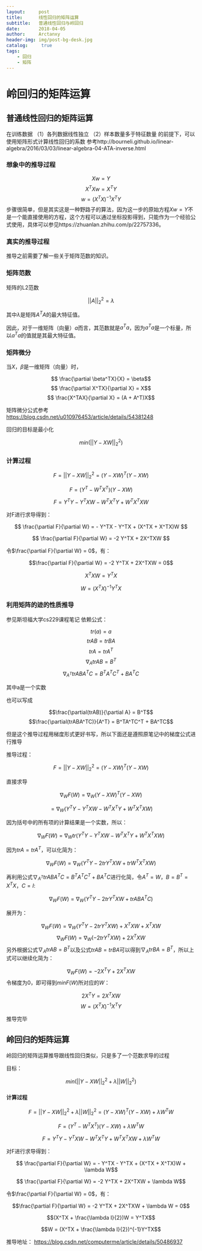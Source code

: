 ```yaml
---
layout:     post
title:      线性回归的矩阵运算
subtitle:   普通线性回归与岭回归
date:       2018-04-05
author:     Arctanxy
header-img: img/post-bg-desk.jpg
catalog: 	 true
tags:
    - 回归
    - 矩阵
---
```




# 岭回归的矩阵运算


## 普通线性回归的矩阵运算


在训练数据
（1）各列数据线性独立
（2）样本数量多于特征数量
的前提下，可以使用矩阵形式计算线性回归的系数
参考http://bourneli.github.io/linear-algebra/2016/03/03/linear-algebra-04-ATA-inverse.html

### 想象中的推导过程

$$ Xw = Y $$
$$ X^TXw = X^TY$$
$$ w = (X^TX)^{-1}X^TY$$
	步骤很简单，但是其实这是一种野路子的算法，因为这一步的原始方程$Xw = Y$不是一个能直接使用的方程，这个方程可以通过坐标投影得到，只能作为一个经验公式使用，具体可以参见https://zhuanlan.zhihu.com/p/22757336。

### 真实的推导过程

推导之前需要了解一些关于矩阵范数的知识。

### 矩阵范数

矩阵的L2范数

$$||A||^2_2 = \lambda$$

其中$\lambda$是矩阵$A^TA$的最大特征值。

因此，对于一维矩阵（向量）$a$而言，其范数就是$a^Ta$，因为$a^Ta$是一个标量，所以$a^Ta$的值就是其最大特征值。

### 矩阵微分

当$X$，$\beta$是一维矩阵（向量）时，

$$ \frac{\partial \beta^TX}{X} = \beta$$
$$ \frac{\partial X^TX}{\partial X} = X$$
$$ \frac{X^TAX}{\partial X} = (A + A^T)X$$

矩阵微分公式参考 https://blog.csdn.net/u010976453/article/details/54381248

回归的目标是最小化

$$min(||Y-XW||^2_2)$$

### 计算过程


$$ F = ||Y-XW||^2_2 = (Y-XW)^T(Y-XW)$$

$$ F = (Y^T - W^TX^T)(Y-XW)$$

$$ F = Y^TY - Y^TXW - W^TX^TY + W^TX^TXW$$

对F进行求导得到：

$$ \frac{\partial F}{\partial W} = - Y^TX - Y^TX + (X^TX + X^TX)W $$

$$ \frac{\partial F}{\partial W} = -2 Y^TX + 2X^TXW $$

令$\frac{\partial F}{\partial W} = 0$，有：

$$\frac{\partial F}{\partial W} = -2 Y^TX + 2X^TXW = 0$$

$$X^TXW = Y^TX$$

$$W = (X^TX)^{-1} Y^TX$$

### 利用矩阵的迹的性质推导
参见斯坦福大学cs229课程笔记
依赖公式：

$$ tr(a) = a$$
$$ trAB = trBA$$
$$ trA = trA^T$$
$$ \nabla_AtrAB = B^T$$
$$ \nabla_{A^T} trABA^TC = B^TA^TC^T + BA^TC$$

其中a是一个实数

也可以写成

$$\frac{\partial(trAB)}{\partial A} = B^T$$
$$\frac{\partial(trABA^TC)}{A^T} = B^TA^TC^T + BA^TC$$

但是这个推导过程用梯度形式更好书写，所以下面还是遵照原笔记中的梯度公式进行推导

推导过程：

$$ F = ||Y-XW||^2_2 = (Y-XW)^T(Y-XW)$$

直接求导

$$ \nabla_W F(W) = \nabla_W(Y-XW)^T(Y-XW) $$

$$  = \nabla_W(Y^TY - Y^TXW - W^TX^TY + W^TX^TXW)$$

因为括号中的所有项的计算结果是一个实数，所以：

$$ \nabla_W F(W) = \nabla_W tr(Y^TY - Y^TXW - W^TX^TY + W^TX^TXW)$$

因为$trA = trA^T$，可以化简为：

$$ \nabla_W F(W) = \nabla_W (Y^TY - 2trY^TXW + trW^TX^TXW)$$

再利用公式$\nabla_{A^T} trABA^TC = B^TA^TC^T + BA^TC$进行化简，令$A^T = W$，$B = B^T = X^TX$，$C = I$:

$$ \nabla_W F(W) = \nabla_W (Y^TY - 2trY^TXW + trABA^TC)$$

展开为：

$$ \nabla_W F(W) = \nabla_W (Y^TY - 2trY^TXW) + X^TXW + X^TXW$$
$$ \nabla_W F(W) = \nabla_W (-2trY^TXW) + 2X^TXW$$
另外根据公式$\nabla_AtrAB = B^T$以及公式$trAB = trBA$可以得到$\nabla_AtrBA = B^T$，所以上式可以继续化简为：

$$ \nabla_W F(W) = -2X^TY + 2X^TXW$$
令梯度为0，即可得到$minF(W)$所对应的$W$：

$$2X^TY = 2X^TXW$$
$$W = (X^TX)^{-1}X^TY$$

推导完毕


## 岭回归的矩阵运算


岭回归的矩阵运算推导跟线性回归类似，只是多了一个范数求导的过程


目标：

$$min(||Y-XW||^2_2 + \lambda||W||^2_2)$$

#### 计算过程


$$ F = ||Y-XW||^2_2 + \lambda||W||^2_2 = (Y-XW)^T(Y-XW) + \lambda W^TW$$

$$ F = (Y^T - W^TX^T)(Y-XW) + \lambda W^TW$$

$$ F = Y^TY - Y^TXW - W^TX^TY + W^TX^TXW + \lambda W^TW$$

对F进行求导得到：



$$ \frac{\partial F}{\partial W} = - Y^TX - Y^TX + (X^TX + X^TX)W + \lambda W$$

$$ \frac{\partial F}{\partial W} = -2 Y^TX + 2X^TXW + \lambda W$$

令$\frac{\partial F}{\partial W} = 0$，有：

$$\frac{\partial F}{\partial W} = -2 Y^TX + 2X^TXW + \lambda W = 0$$

$$(X^TX + \frac{\lambda I}{2})W = Y^TX$$

$$W = (X^TX + \frac{\lambda I}{2})^{-1}Y^TX$$

推导地址： https://blog.csdn.net/computerme/article/details/50486937
